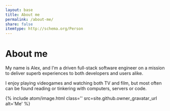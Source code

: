 ```yaml
---
layout: base
title: About me
permalink: /about-me/
share: false
itemtype: http://schema.org/Person
---
```


<h1 class="align-center">About me</h1>
<div class="alex-article">
    <div class="alex-article__main" itemscope="" itemtype="{{ itemtype }}">
        <section>
            <div class="alex-article__body">
                <p>
                    My name is Alex, and I'm a driven full-stack software engineer on a mission to deliver superb experiences to both developers and users alike.
                </p>
                <p>
                    I enjoy playing videogames and watching both TV and film, but most often can be found reading or tinkering with computers, servers or code.
                </p>
            </div>
        </section>
    </div>
    <div class="alex-article__aside">
        {% include atom/image.html
            class=''
            src=site.github.owner_gravatar_url
            alt='Me'
        %}
    </div>
</div>